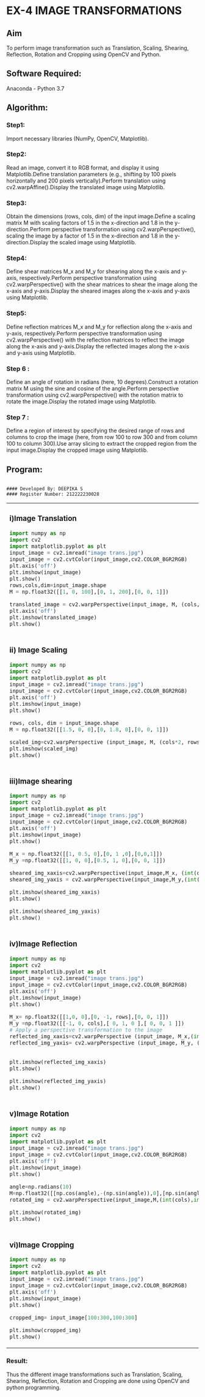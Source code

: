 # EX-4 IMAGE TRANSFORMATIONS


## Aim
To perform image transformation such as Translation, Scaling, Shearing, Reflection, Rotation and Cropping using OpenCV and Python.

## Software Required:
Anaconda - Python 3.7

## Algorithm:
### Step1:
Import necessary libraries (NumPy, OpenCV, Matplotlib).
<br>

### Step2:
Read an image, convert it to RGB format, and display it using Matplotlib.Define translation parameters (e.g., shifting by 100 pixels horizontally and 200 pixels vertically).Perform translation using cv2.warpAffine().Display the translated image using Matplotlib.
<br>

### Step3:
Obtain the dimensions (rows, cols, dim) of the input image.Define a scaling matrix M with scaling factors of 1.5 in the x-direction and 1.8 in the y-direction.Perform perspective transformation using cv2.warpPerspective(), scaling the image by a factor of 1.5 in the x-direction and 1.8 in the y-direction.Display the scaled image using Matplotlib.
<br>

### Step4:
Define shear matrices M_x and M_y for shearing along the x-axis and y-axis, respectively.Perform perspective transformation using cv2.warpPerspective() with the shear matrices to shear the image along the x-axis and y-axis.Display the sheared images along the x-axis and y-axis using Matplotlib.
<br>

### Step5:
Define reflection matrices M_x and M_y for reflection along the x-axis and y-axis, respectively.Perform perspective transformation using cv2.warpPerspective() with the reflection matrices to reflect the image along the x-axis and y-axis.Display the reflected images along the x-axis and y-axis using Matplotlib.
<br>

### Step 6 :
Define an angle of rotation in radians (here, 10 degrees).Construct a rotation matrix M using the sine and cosine of the angle.Perform perspective transformation using cv2.warpPerspective() with the rotation matrix to rotate the image.Display the rotated image using Matplotlib.
<br>
### Step 7 :
Define a region of interest by specifying the desired range of rows and columns to crop the image (here, from row 100 to row 300 and from column 100 to column 300).Use array slicing to extract the cropped region from the input image.Display the cropped image using Matplotlib.
<br>


## Program:
```

#### Developed By: DEEPIKA S
#### Register Number: 212222230028
```
<table>
  <tr>
   <td width=50%>
     
### i)Image Translation
```python
import numpy as np
import cv2
import matplotlib.pyplot as plt
input_image = cv2.imread("image trans.jpg")
input_image = cv2.cvtColor(input_image,cv2.COLOR_BGR2RGB)
plt.axis('off')
plt.imshow(input_image)
plt.show()
rows,cols,dim=input_image.shape
M = np.float32([[1, 0, 100],[0, 1, 200],[0, 0, 1]])

translated_image = cv2.warpPerspective(input_image, M, (cols, rows))
plt.axis('off')
plt.imshow(translated_image)
plt.show()
```
</td>
<td>
  
### Output:
### i)Image Translation
![1](https://github.com/deepikasrinivasans/IMAGE-TRANSFORMATIONS/assets/119393935/a28e4c6f-3da3-48a0-9a37-53b04c37de11)
</td>
</tr>



<tr>
  <td width=50%>
  
### ii) Image Scaling
```python
import numpy as np
import cv2
import matplotlib.pyplot as plt
input_image = cv2.imread("image trans.jpg")
input_image = cv2.cvtColor(input_image,cv2.COLOR_BGR2RGB)
plt.axis('off')
plt.imshow(input_image)
plt.show()

rows, cols, dim = input_image.shape 
M = np.float32([[1.5, 0, 0],[0, 1.8, 0],[0, 0, 1]])

scaled_img=cv2.warpPerspective (input_image, M, (cols*2, rows*2))
plt.imshow(scaled_img)
plt.show()
```
</td>
<td>
  
### Output:
### ii) Image Scaling
![2](https://github.com/deepikasrinivasans/IMAGE-TRANSFORMATIONS/assets/119393935/f0b45940-2560-4a44-9b26-588dcf9750d1)
</td>
</tr>



<tr>
  <td width=50%>

### iii)Image shearing
```python
import numpy as np
import cv2
import matplotlib.pyplot as plt
input_image = cv2.imread("image trans.jpg")
input_image = cv2.cvtColor(input_image,cv2.COLOR_BGR2RGB)
plt.axis('off')
plt.imshow(input_image)
plt.show()

M_x = np.float32([[1, 0.5, 0],[0, 1 ,0],[0,0,1]])
M_y =np.float32([[1, 0, 0],[0.5, 1, 0],[0, 0, 1]])

sheared_img_xaxis=cv2.warpPerspective(input_image,M_x, (int(cols*1.5), int(rows *1.5)))
sheared_img_yaxis = cv2.warpPerspective(input_image,M_y,(int(cols*1.5), int(rows*1.5)))

plt.imshow(sheared_img_xaxis)
plt.show()

plt.imshow(sheared_img_yaxis)
plt.show()
```
</td>
<td>
  
### Output:
### iii)Image shearing
![3](https://github.com/deepikasrinivasans/IMAGE-TRANSFORMATIONS/assets/119393935/90dcce42-54b6-4cb2-a48c-731b82d307a0)
</td>
</tr>



<tr>
  <td width=50%>

### iv)Image Reflection
```python
import numpy as np
import cv2
import matplotlib.pyplot as plt
input_image = cv2.imread("image trans.jpg")
input_image = cv2.cvtColor(input_image,cv2.COLOR_BGR2RGB)
plt.axis('off')
plt.imshow(input_image)
plt.show()

M_x= np.float32([[1,0, 0],[0, -1, rows],[0, 0, 1]])
M_y =np.float32([[-1, 0, cols],[ 0, 1, 0 ],[ 0, 0, 1 ]])
# Apply a perspective transformation to the image
reflected_img_xaxis=cv2.warpPerspective (input_image, M_x,(int(cols), int(rows)))
reflected_img_yaxis= cv2.warpPerspective (input_image, M_y, (int(cols), int(rows)))

                                         
plt.imshow(reflected_img_xaxis)
plt.show()

plt.imshow(reflected_img_yaxis)
plt.show()
```
</td>
<td>

### Output:
### iv)Image Reflection
![4](https://github.com/deepikasrinivasans/IMAGE-TRANSFORMATIONS/assets/119393935/d938dfd2-b980-4a6a-be3b-c1dbd90a83a4)
</td>
</tr>



<tr>
 <td width=50%>

   ### v)Image Rotation
```python
import numpy as np
import cv2
import matplotlib.pyplot as plt
input_image = cv2.imread("image trans.jpg")
input_image = cv2.cvtColor(input_image,cv2.COLOR_BGR2RGB)
plt.axis('off')
plt.imshow(input_image)
plt.show()

angle=np.radians(10)
M=np.float32([[np.cos(angle),-(np.sin(angle)),0],[np.sin(angle),np.cos(angle),0],[0,0,1]])
rotated_img = cv2.warpPerspective(input_image,M,(int(cols),int(rows)))

plt.imshow(rotated_img)
plt.show()
```
</td>
<td>
  
### Output:
### v)Image Rotation
![5](https://github.com/deepikasrinivasans/IMAGE-TRANSFORMATIONS/assets/119393935/dea3a326-bcc8-454b-9559-2d75c0b81ceb)
</td>
</tr>



<tr>
 <td width=50%>

### vi)Image Cropping
```python
import numpy as np
import cv2
import matplotlib.pyplot as plt
input_image = cv2.imread("image trans.jpg")
input_image = cv2.cvtColor(input_image,cv2.COLOR_BGR2RGB)
plt.axis('off')
plt.imshow(input_image)
plt.show()

cropped_img= input_image[100:300,100:300]

plt.imshow(cropped_img)
plt.show()
```
</td>
<td>
  
### Output:
### vi)Image Cropping
![6](https://github.com/deepikasrinivasans/IMAGE-TRANSFORMATIONS/assets/119393935/c37a135e-61f9-4c1e-acdc-bab53e8fadbe)
</td>
</tr>
</table>

### Result: 

Thus the different image transformations such as Translation, Scaling, Shearing, Reflection, Rotation and Cropping are done using OpenCV and python programming.
